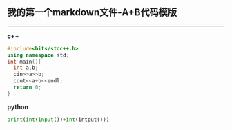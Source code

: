 ## 我的第一个markdown文件-A+B代码模版
----
__c++__
```cpp
#include<bits/stdc++.h>
using namespace std;
int main(){
  int a,b;
  cin>>a>>b;
  cout<<a+b<<endl;
  return 0;
}
```
__python__
```python
print(int(input())+int(intput()))
```
